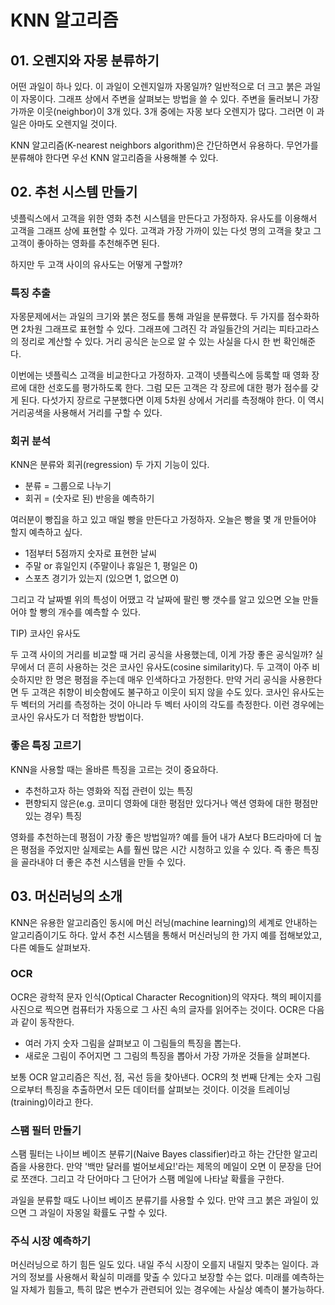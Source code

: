 # KNN 알고리즘


## 01. 오렌지와 자몽 분류하기

어떤 과일이 하나 있다. 이 과일이 오렌지일까 자몽일까?
일반적으로 더 크고 붉은 과일이 자몽이다. 그래프 상에서 주변을 살펴보는 방법을 쓸 수 있다.
주변을 둘러보니 가장 가까운 이웃(neighbor)이 3개 있다.
3개 중에는 자몽 보다 오렌지가 많다. 그러면 이 과일은 아마도 오렌지일 것이다.

KNN 알고리즘(K-nearest neighbors algorithm)은 간단하면서 유용하다.
무언가를 분류해야 한다면 우선 KNN 알고리즘을 사용해볼 수 있다.


## 02. 추천 시스템 만들기

넷플릭스에서 고객을 위한 영화 추천 시스템을 만든다고 가정하자.
유사도를 이용해서 고객을 그래프 상에 표현할 수 있다.
고객과 가장 가까이 있는 다섯 명의 고객을 찾고 그 고객이 좋아하는 영화를 추천해주면 된다.

하지만 두 고객 사이의 유사도는 어떻게 구할까?

### 특징 추출
자몽문제에서는 과일의 크기와 붉은 정도를 통해 과일을 분류했다.
두 가지를 점수화하면 2차원 그래프로 표현할 수 있다.
그래프에 그려진 각 과일들간의 거리는 피타고라스의 정리로 계산할 수 있다.
거리 공식은 눈으로 알 수 있는 사실을 다시 한 번 확인해준다.

이번에는 넷플릭스 고객을 비교한다고 가정하자.
고객이 넷플릭스에 등록할 때 영화 장르에 대한 선호도를 평가하도록 한다. 그럼 모든 고객은 각 장르에 대한 평가 점수를 갖게 된다. 다섯가지 장르로 구분했다면 이제 5차원 상에서 거리를 측정해야 한다. 이 역시 거리공색을 사용해서 거리를 구할 수 있다.


### 회귀 분석

KNN은 분류와 회귀(regression) 두 가지 기능이 있다.
- 분류 = 그룹으로 나누기
- 회귀 = (숫자로 된) 반응을 예측하기

여러분이 빵집을 하고 있고 매일 빵을 만든다고 가정하자. 오늘은 빵을 몇 개 만들어야 할지 예측하고 싶다.
- 1점부터 5점까지 숫자로 표현한 날씨
- 주말 or 휴일인지 (주말이나 휴일은 1, 평일은 0)
- 스포츠 경기가 있는지 (있으면 1, 없으면 0)

그리고 각 날짜별 위의 특성이 어땠고 각 날짜에 팔린 빵 갯수를 알고 있으면 오늘 만들어야 할 빵의 개수를 예측할 수 있다.


TIP) 코사인 유사도

두 고객 사이의 거리를 비교할 때 거리 공식을 사용했는데, 이게 가장 좋은 공식일까?
실무에서 더 흔히 사용하는 것은 코사인 유사도(cosine similarity)다. 두 고객이 아주 비슷하지만 한 명은 평점을 주는데 매우 인색하다고 가정한다. 만약 거리 공식을 사용한다면 두 고객은 취향이 비슷함에도 불구하고 이웃이 되지 않을 수도 있다.
코사인 유사도는 두 벡터의 거리를 측정하는 것이 아니라 두 벡터 사이의 각도를 측정한다. 이런 경우에는 코사인 유사도가 더 적합한 방법이다.


### 좋은 특징 고르기

KNN을 사용할 때는 올바른 특징을 고르는 것이 중요하다.
- 추천하고자 하는 영화와 직접 관련이 있는 특징
- 편향되지 않은(e.g. 코미디 영화에 대한 평점만 있다거나 액션 영화에 대한 평점만 있는 경우) 특징

영화를 추천하는데 평점이 가장 좋은 방법일까? 예를 들어 내가 A보다 B드라마에 더 높은 평점을 주었지만 실제로는 A를 훨씬 많은 시간 시청하고 있을 수 있다. 즉 좋은 특징을 골라내야 더 좋은 추천 시스템을 만들 수 있다.


## 03. 머신러닝의 소개

KNN은 유용한 알고리즘인 동시에 머신 러닝(machine learning)의 세계로 안내하는 알고리즘이기도 하다. 앞서 추천 시스템을 통해서 머신러닝의 한 가지 예를 접해보았고, 다른 예들도 살펴보자.

### OCR

OCR은 광학적 문자 인식(Optical Character Recognition)의 약자다. 책의 페이지를 사진으로 찍으면 컴퓨터가 자동으로 그 사진 속의 글자를 읽어주는 것이다. OCR은 다음과 같이 동작한다.
- 여러 가지 숫자 그림을 살펴보고 이 그림들의 특징을 뽑는다.
- 새로운 그림이 주어지면 그 그림의 특징을 뽑아서 가장 가까운 것들을 살펴본다.

보통 OCR 알고리즘은 직선, 점, 곡선 등을 찾아낸다. OCR의 첫 번째 단계는 숫자 그림으로부터 특징을 추출하면서 모든 데이터를 살펴보는 것이다. 이것을 트레이닝(training)이라고 한다.


### 스팸 필터 만들기

스팸 필터는 나이브 베이즈 분류기(Naive Bayes classifier)라고 하는 간단한 알고리즘을 사용한다. 만약 '백만 달러를 벌어보세요!'라는 제목의 메일이 오면 이 문장을 단어로 쪼갠다. 그리고 각 단어마다 그 단어가 스팸 메일에 나타날 확률을 구한다.

과일을 분류할 때도 나이브 베이즈 분류기를 사용할 수 있다. 만약 크고 붉은 과일이 있으면 그 과일이 자몽일 확률도 구할 수 있다.


### 주식 시장 예측하기

머신러닝으로 하기 힘든 일도 있다. 내일 주식 시장이 오를지 내릴지 맞추는 일이다.
과거의 정보를 사용해서 확실히 미래를 맞출 수 있다고 보장할 수는 없다. 미래를 예측하는 일 자체가 힘들고, 특히 많은 변수가 관련되어 있는 경우에는 사실상 예측이 불가능하다. 
